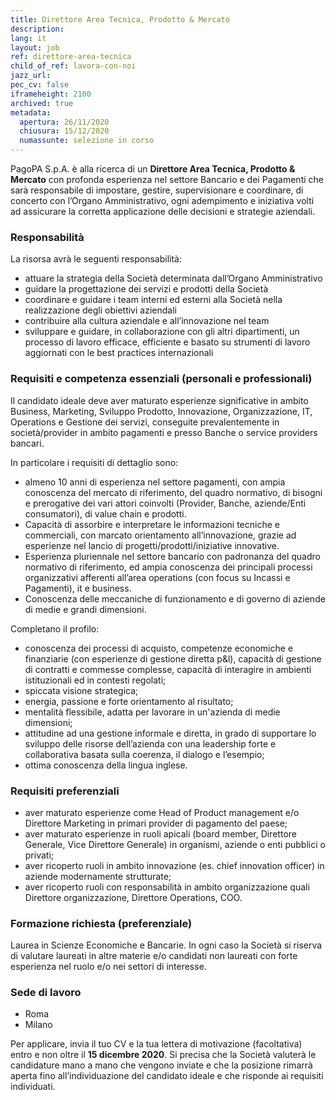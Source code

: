 ```yaml
---
title: Direttore Area Tecnica, Prodotto & Mercato
description:
lang: it
layout: job
ref: direttore-area-tecnica
child_of_ref: lavora-con-noi
jazz_url: 
pec_cv: false
iframeheight: 2100
archived: true
metadata:
  apertura: 26/11/2020
  chiusura: 15/12/2020
  numassunte: selezione in corso
---
```


PagoPA S.p.A. è alla ricerca di un **Direttore Area Tecnica, Prodotto & Mercato** con profonda esperienza nel settore Bancario e dei Pagamenti che sarà responsabile di impostare, gestire, supervisionare e coordinare, di concerto con l’Organo Amministrativo, ogni adempimento e iniziativa volti ad assicurare la corretta applicazione delle decisioni e strategie aziendali.

### Responsabilità

La risorsa avrà le seguenti responsabilità:

- attuare la strategia della Società determinata dall’Organo Amministrativo
- guidare la progettazione dei servizi e prodotti della Società
- coordinare e guidare i team interni ed esterni alla Società nella realizzazione degli obiettivi aziendali
- contribuire alla cultura aziendale e all’innovazione nel team
- sviluppare e guidare, in collaborazione con gli altri dipartimenti, un processo di lavoro efficace, efficiente e basato su strumenti di lavoro aggiornati con le best practices internazionali

### Requisiti e competenza essenziali (personali e professionali)

Il candidato ideale deve aver maturato esperienze significative in ambito Business, Marketing, Sviluppo Prodotto, Innovazione, Organizzazione, IT, Operations e Gestione dei servizi, conseguite prevalentemente in società/provider in ambito pagamenti e presso Banche o service providers bancari.

In particolare i requisiti di dettaglio sono:

- almeno 10 anni di esperienza nel settore pagamenti, con ampia conoscenza del mercato di riferimento, del quadro normativo, di bisogni e prerogative dei vari attori coinvolti (Provider, Banche, aziende/Enti consumatori), di value chain e prodotti.
- Capacità di assorbire e interpretare le informazioni tecniche e commerciali, con marcato orientamento all’innovazione, grazie ad esperienze nel lancio di progetti/prodotti/iniziative innovative.
- Esperienza pluriennale nel settore bancario con padronanza del quadro normativo di riferimento, ed ampia conoscenza dei principali processi organizzativi afferenti all’area operations (con focus su Incassi e Pagamenti), it e business.
- Conoscenza delle meccaniche di funzionamento e di governo di aziende di medie e grandi dimensioni.

Completano il profilo:

- conoscenza dei processi di acquisto, competenze economiche e finanziarie (con esperienze di gestione diretta p&l), capacità di gestione di contratti e commesse complesse, capacità di interagire in ambienti istituzionali ed in contesti regolati;
- spiccata visione strategica;
- energia, passione e forte orientamento al risultato;
- mentalità flessibile, adatta per lavorare in un'azienda di medie dimensioni;
- attitudine ad una gestione informale e diretta, in grado di supportare lo sviluppo delle risorse dell’azienda con una leadership forte e collaborativa basata sulla coerenza, il dialogo e l’esempio;
- ottima conoscenza della lingua inglese.

### Requisiti preferenziali

- aver maturato esperienze come Head of Product management e/o Direttore Marketing in primari provider di pagamento del paese;
- aver maturato esperienze in ruoli apicali (board member, Direttore Generale, Vice Direttore Generale) in organismi, aziende o enti pubblici o privati;
- aver ricoperto ruoli in ambito innovazione (es. chief innovation officer) in aziende modernamente strutturate;
- aver ricoperto ruoli con responsabilità in ambito organizzazione quali Direttore organizzazione, Direttore Operations, COO.

### Formazione richiesta (preferenziale)

Laurea in Scienze Economiche e Bancarie. In ogni caso la Società si riserva di valutare laureati in altre materie e/o candidati non laureati con forte esperienza nel ruolo e/o nei settori di interesse.

### Sede di lavoro

- Roma
- Milano

Per applicare, invia il tuo CV e la tua lettera di motivazione (facoltativa) entro e non oltre il **15 dicembre 2020**. Si precisa che la Società valuterà le candidature mano a mano che vengono inviate e che la posizione rimarrà aperta fino all’individuazione del candidato ideale e che risponde ai requisiti individuati.
